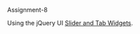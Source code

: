 Assignment-8

Using the jQuery UI [Slider and Tab Widgets](https://github.com/curran/screencasts/tree/gh-pages/introToGitHub).

